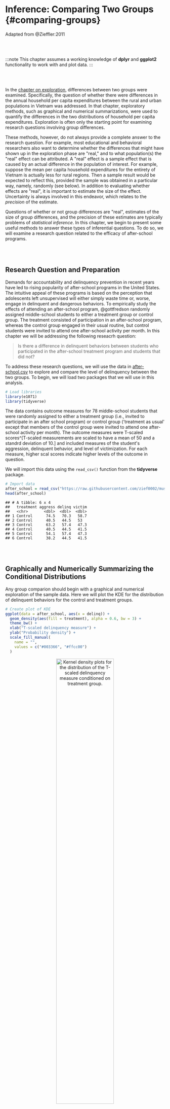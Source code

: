 # Inference: Comparing Two Groups {#comparing-groups}

Adapted from @Zieffler:2011



<br /><br />

:::note
This chapter assumes a working knowledge of **dplyr** and **ggplot2** functionality to work with and plot data. 
:::

<br /><br />

In the [chapter on exploration](#exploration), differences between two groups were examined. Specifically, the question of whether there were differences in the annual household per capita expenditures between the rural and urban populations in Vietnam was addressed. In that chapter, exploratory methods, such as graphical and numerical summarizations, were used to quantify the differences in the two distributions of household per capita expenditures. Exploration is often only the starting point for examining research questions involving group differences. 

These methods, however, do not always provide a complete answer to the research question. For example, most educational and behavioral researchers also want to determine whether the differences that might have shown up in the exploration phase are "real," and to what population(s) the "real" effect can be attributed. A "real" effect is a sample effect that is caused by an actual difference in the population of interest. For example, suppose the mean per capita household expenditures for the entirety of Vietnam is actually less for rural regions. Then a sample result would be expected to reflect this, provided the sample was obtained in a particular way, namely, randomly (see below). In addition to evaluating whether effects are "real", it is important to estimate the size of the effect. Uncertainty is always involved in this endeavor, which relates to the *precision* of the estimate.

Questions of whether or not group differences are "real", estimates of the size of group differences, and the precision of these estimates are typically problems of *statistical inference*. In this chapter, we begin to present some useful methods to answer these types of inferential questions. To do so, we will examine a research question related to the efficacy of after-school programs. 

<br /><br />


## Research Question and Preparation

Demands for accountability and delinquency prevention in recent years have led to rising popularity of after-school programs in the United States. The intuitive appeal of these programs is based on the perception that adolescents left unsupervised will either  simply waste time or, worse, engage in delinquent and dangerous behaviors. To empirically study the effects of attending an after-school program, @gottfredson randomly assigned middle-school students to either a treatment group or control group. The treatment consisted of participation in an after-school program, whereas the control group engaged in their usual routine, but control students were invited to attend one after-school activity per month. In this chapter we will be addressing the following reseacrh question:

> Is there a difference in delinquent behaviors between students who participated in the after-school treatment program and students that did not?

To address these research questions, we will use the data in [after-school.csv](https://raw.githubusercontent.com/zief0002/musings/master/data/after-school.csv) to explore and compare the level of delinquency between the two groups. To begin, we will load two packages that we will use in this analysis.


```r
# Load libraries
library(e1071)
library(tidyverse)
```

The data contains outcome measures for 78 middle-school students that were randomly assigned to either a treatment group (i.e., invited to participate in an after school program) or control group ('treatment as usual' except that members of the control group were invited to attend one after-school activity per month). The outcome measures were T-scaled scores^[T-scaled measurements are scaled to have a mean of 50 and a standrd deviation of 10.] and included measures of the student's aggression, delinquent behavior, and level of victimization. For each measure, higher scal scores indicate higher levels of the outcome in question.

We will import this data using the `read_csv()` function from the **tidyverse** package. 


```r
# Import data
after_school = read_csv("https://raw.githubusercontent.com/zief0002/musings/master/data/after-school.csv")
head(after_school)
```

```
## # A tibble: 6 x 4
##   treatment aggress delinq victim
##   <chr>       <dbl>  <dbl>  <dbl>
## 1 Control      74.5   70.3   58.7
## 2 Control      40.5   44.5   53  
## 3 Control      63.2   57.4   47.3
## 4 Control      40.5   44.5   41.5
## 5 Control      54.1   57.4   47.3
## 6 Control      38.2   44.5   41.5
```


<br /><br />



## Graphically and Numerically Summarizing the Conditional Distributions

Any group comparion should begin with a graphical and numerical exploration of the sample data. Here we will plot the KDE for the distribution of delinquent behaviors for the control and treatment groups.


```r
# Create plot of KDE
ggplot(data = after_school, aes(x = delinq)) +
  geom_density(aes(fill = treatment), alpha = 0.6, bw = 3) +
  theme_bw() +
  xlab("T-scaled delinquency measure") +
  ylab("Probability density") +
  scale_fill_manual(
    name = "",
    values = c("#003366", "#ffcc00")
  )
```

<div class="figure" style="text-align: center">
<img src="06-inference_files/figure-html/fig-01-1.png" alt="Kernel density plots for the distribution of the T-scaled delinquency measure conditioned on treatment group." width="60%" />
<p class="caption">(\#fig:fig-01)Kernel density plots for the distribution of the T-scaled delinquency measure conditioned on treatment group.</p>
</div>

```r
# Compute summary measures
after_school %>%
  group_by(treatment) %>%
  summarize(
    M = mean(delinq),
    SD = sd(delinq),
    G1 = skewness(delinq, type = 2),
    G2 = kurtosis(delinq, type = 2),
    N = n()
  )
```

```
## # A tibble: 2 x 6
##   treatment     M    SD    G1      G2     N
##   <chr>     <dbl> <dbl> <dbl>   <dbl> <int>
## 1 Control    54.9 13.7   1.08  0.0973    41
## 2 Treatment  48.0  8.29  3.89 18.2       37
```

Examination of Figure \@ref(fig:fig-01) reveals similarities in the shape of the distribution for the two groups---both are right skewed. The sample means suggest that the students in the control group had, on average, a level of delinquent behaviors that was 6.9 points higher than the students in the treatment group ($54.9 - 48.0 = 6.9$). The distribution of scores for students in the treatment group also had less variation, were more skewed, and more peaked (leptokurtic) than the distribution of scores in the control group.

<br /><br />


## Is there an Effect of Treatment?

Based on the sample data, it looks as though there may be an effect of treatment on delinquent behaviors. After all, the students in the treatment group have a lower mean level of delinquent behaviors than the students in the control group. However, this difference might be a function of the random assingment of the 78 students into the two different group. It is possible that there is *no effect of treatment* and just by chance students with lower levels of delinquent behaviors were assigned to the treatment group. These two competing hypotheses are foundational to comparing two groups via statistical inference.

- There is *no effect of treatment*; the difference in sample means is due to the random assignment.
- There is an *effect of treatment*; the difference in sample means is due to something more than just the random assignment.

There are several methods applied researchers use to evaluate these competing hypothesis using statistical inference. The most common method, introduced in this chapter, is to use a two-sample *t*-test. However, the exact same results can be obtained from carrying out an analysis of variance (ANOVA), or regression analysis. Some researcher would use a permutation or randomization test to analyze whether the sample differences were due to chance. 

<br /><br />

## The Two-Sample t-Test: Model and Hypotheses

The justification for the two-sample *t*-test lies in the assumption of a specific statistical model underlying the relationship between the observed scores and population parameters. This statistical model is,

$$
Y_{ij} = \mu + \alpha_j + \epsilon_{ij}
$$

In this model, 

- $Y_{ij}$ is the observed measurement or score for the $i$th individual in group (or treatment) $j$;
- $\mu$ is the marginal mean across all individuals and groups;
- $\alpha_j$ is the treatment effect for the group $j$ (defined as $\alpha_j = \mu_j − \mu$, where $\mu_j$ is the mean for group $j$); and 
- $\epsilon_{ij}$ is the amount of random error or vartiation for the $i$th individual in group $j$.

This model states that a person's measurement on the outcome is a function of the marginal mean, an effect of being in a particular group, and some amount of randomness. For example, if a student was in the treatment group, this model would state that the student's delinquency score is a function of the marginal mean delinquency level, an effect of being in the treatment group, and some amount of randomness. If, on the other hand, the student was in the control group, this model would state that the student's delinquency score is a function of the marginal mean delinquency level, an effect of being in the control group, and some amount of randomness.

In this model, parameters with a $j$-subscript vary across groups but not within groups. For example the group effect ($\alpha_j$) would be the same value for every member of the control group. Similarly this parameter would be the same value for every member of the treatment group. But, the parameter values for control and treatment groups could be different.

If the parameter has both an $i$- and a $j$-subscript, it means that the parameter value can vary for individual within the same group. For example students in the control group could have different outcome values and different random error values. Lastly, if the parameter has no subscripts ($\mu$), it means that the parameter value is the same for all individuals in all groups.



### Statistical Hypotheses and the Statistical Model

Recall the two competing hypotheses underlying the statistical inference:

- There is *no effect of treatment*; the difference in sample means is due to the random assignment.
- There is an *effect of treatment*; the difference in sample means is due to something more than just the random assignment.

The first hypothesis of no effect of treatment specifies that the $\alpha_j$ parameter in the statistical model is 0. If $\alpha_j=0$, then the model reduces to:

$$
\begin{split}
Y_{ij} &= \mu + 0 + \epsilon_{ij} \\
&= \mu + \epsilon_{ij}
\end{split}
$$

This model states that regardless of whether a student is in the control or the treatment group their delinquency score is a function of the marginal mean and random error. Since the only parameter that varies on the right-hand side of this equation is $\epsilon_{ij}$, this implies that the only reason there are differences in students' delinquency scores is because of random error.

In the other competing hypothesis, that there is an effect of treatment, $\alpha_j \neq 0$. That corresponds to the full statistical model presented earlier:

$$
Y_{ij} = \mu + \alpha_j + \epsilon_{ij}
$$

In this model there are two parameters that vary on the right-hand side of this equation, namely $\alpha_j$ and $\epsilon_{ij}$, this implies that the reason there are differences in students' delinquency scores is because of both a group effect and random error.

This is to say that we can evaluate the two competing hypotheses by focusing on the parameter $\alpha_j$. Mathematically we can express these hypotheses as:

$$
\begin{split}
H_0:&~ \alpha_j=0 \\
H_1:&~\alpha_j \neq 0
\end{split}
$$

The first mathematical hypothesis ($H_0$) is referred to as the *null hypothesis* and corresponds to the hypothesis that there is no effect of treatment. The second hypothesis ($H_1$) is referred to as the *alternative hypothesis* and corresponds to the hypothesis that there is an effect of treatment.

<br /><br />

### Another Expression of the Hypotheses

When we first presented the statistical model, we defined $\alpha_j$ as the difference between the group mean and the marginal mean,

$$
\alpha_j = \mu_j − \mu
$$

where $\mu_j$ is the mean for group $j$ and $\mu$ is the marginal mean. If we substitute this into the statistical model we get,

$$
\begin{split}
Y_{ij} &= \mu + \alpha_j + \epsilon_{ij} \\
&= \mu + \mu_j − \mu + \epsilon_{ij} \\
&= \mu_j + \epsilon_{ij}
\end{split}
$$

This expression of the model states that students' delinquency scores are a function of their group mean and individual random error. 

Compare this model (which corresponds to the alternative hyptheis) with the reduced model (corresponding to the null hypothesis):

$$
\begin{split}
\mathbf{Null~Model:}&~~Y_{ij} = \mu + \epsilon_{ij} \\
\mathbf{Alternative~Model:}&~~Y_{ij} = \mu_j + \epsilon_{ij}
\end{split}
$$

These two models are quite similar in that both say students' delinquency scores arew a function of a mean and individual random error. The difference is whether the mean is the same for both groups ($\mu$ in the null model) or is allowed to vary by group ($\mu_j$ in the alternative model). Taking advantage of this equivalence (or non-equivalence) of group means we can mathematically express the null and alternative hypotheses using means as:

$$
\begin{split}
H_0:&~ \mu_{\mathrm{Treatment}} = \mu_{\mathrm{Control}}\\
H_1:&~ \mu_{\mathrm{Treatment}} \neq \mu_{\mathrm{Control}}
\end{split}
$$

We can also express these two competing hypotheses as the difference in means as:

$$
\begin{split}
H_0:&~ \mu_{\mathrm{Treatment}} - \mu_{\mathrm{Control}} = 0\\
H_1:&~ \mu_{\mathrm{Treatment}} - \mu_{\mathrm{Control}} \neq 0
\end{split}
$$

This last expression makes it clear why we looked at the sample difference in means as evidence of group differences. The differrence of 6.9 we observed in the sample data appears to support the alternative hypothesis (at least prior to formally testing it). Since all three forms of the mathematical hypotheses are equivalent, it doesn't matter which version we use in practice. 

<br /><br />

## Testing the Null Hypothesis

We begin by assuming that the null hypothesis is true ($H_0:~\mu_{\mathrm{Treatment}} - \mu_{\mathrm{Control}} = 0$), that there are no population differences between the control and treatment groups in the average amount of delinquent behavior. Remember, this model implies that the sample differences we observed are completely due to chance, not to any real improvement by the after school program. This assumption makes it mathematically easier to carry out a statistical test.

The sample data give us an estimate of this difference,

$$
\begin{split}
\hat\mu_{\mathrm{Treatment}} - \hat\mu_{\mathrm{Control}} &= 48.0 - 54.9\\
& = -6.9
\end{split}
$$

Is this difference more than we expect because of sampling error? To find out, we need to determine how big of a difference we would expect in the sample means if the null hypothesis was true. 

To understand this idea, we are going to carry out a thought experiment. Imagine you have two populations of delinquency scores that are both infinitely large. One of these populations will be labelled "Control" and the other "Treatment". The observations in both populations follow some probability distribution. (This distribution is typically unknown in practice, but for now, let's pretend we know what that distribution is.) For our purposes, let's assume both populations are normally distributed with a mean of $\mu$ and a standard deviation of $\sigma$.

Since the mean value is the same in both populations, they correspond to the null hypothesis being true, that there is no difference in the average values between treatment scores and control scores. The assumptions that both distributions are normally distributed and both have the same standard deviation are simplifying assumptions that we employ. (In practice these may or may not be true and need to be examined to ensure that our results are valid!) 

The astute reader may realize that under the null hypothesis, the control and teatment populations are identical; after all they have the same shape (normal), the same mean value and the same standard deviation value. If the alternative hypothesis is true, on the other hand, the means of the two populations would be different and the two populations would be distinct (see Figure \@ref(fig:fig-02)). When researchers compare two groups, they are essentially asking the statistical question of whether the two samples were drawn from two distinct populations.

<div class="figure" style="text-align: center">
<img src="06-inference_files/figure-html/fig-02-1.png" alt="LEFT: Graphical depiction of the control and treatment populations of delinqunecy scores under the null hypothesis. RIGHT: Oone possible graphical depiction of the control and treatment populations of delinqunecy scores under the alternative hypothesis." width="50%" />
<p class="caption">(\#fig:fig-02)LEFT: Graphical depiction of the control and treatment populations of delinqunecy scores under the null hypothesis. RIGHT: Oone possible graphical depiction of the control and treatment populations of delinqunecy scores under the alternative hypothesis.</p>
</div>

The thought experiment asks us to imagine that the null hypothesis is true and to sample observations from that population, and create two samples with those observations, a "control" group and a "treatment" group. To mimic the original experiment, we will make these groups the same size as those in the observed data; namely we will sample 41 scores for the "control" group and 37 scores for the "treatment" group.

We will then compute the mean for each group of sampled scores and find the difference between the two mean values, in the same fashion we did for the observed data. In all likelihood, this difference will not be 0 (the difference in the actual population. This variation from the population difference of 0 is not because there is any effect of treatment, we assumed there was none, but solely attributable to sampling error.

Repeat this process; sample another 41 observations from the population (assuming  the null hypothesis is true) for the "control" group and 37 observations for the "treatment" group and find the mean difference. Again, this difference probably varies from the population difference of 0, and may be different from the first mean difference we obtained as well. Continue to repeat this process:

- Randomly sample 41 observations for the "control" group,
- Randomly sample 37 observations for the "treatment" group, and
- Find the difference in means between the two groups.

If we were to collect and plot all of these different differences in means, we would get what is called a *sampling distribution*^[A sampling distribution is a distribution of statistics. In other words, each "observation" in this distribution is a statistic or sample estimate, in our case the sampling distribution is composed of differences in means.]. The sampling distribution for our differences in means has the following properties,

- It is normally distributed.
- It has a mean of 0.
- It has a standard deviation that is a function of the population variance and the two sample sizes.




